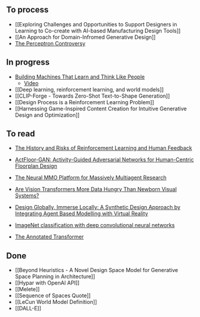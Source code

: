## To process

- [[Exploring Challenges and Opportunities to Support Designers in Learning to Co-create with AI-based Manufacturing Design Tools]]
- [[An Approach for Domain-Infromed Generative Design]]
- [The Perceptron Controversy](https://yuxi-liu-wired.github.io/essays/posts/perceptron-controversy/)
## In progress
 - [Building Machines That Learn and Think Like People](http://dspace.mit.edu/bitstream/handle/1721.1/102089/CBMM-Memo-046.pdf;jsessionid=F7921CA37EB45D043423302FF498AC62?sequence=1)
	 - [Video](https://cbmm.mit.edu/video/building-machines-learn-think-people-prof-josh-tenenbaum-icml2018)
 - [[Deep learning, reinforcement learning, and world models]] 
 - [[CLIP-Forge - Towards Zero-Shot Text-to-Shape Generation]]
 - [[Design Process is a Reinforcement Learning Problem]]
 - [[Harnessing Game-Inspired Content Creation for Intuitive Generative Design and Optimization]]

## To read

 - [The History and Risks of Reinforcement Learning and Human Feedback](https://arxiv.org/abs/2310.13595)
 - [ActFloor-GAN: Activity-Guided Adversarial Networks for Human-Centric Floorplan Design](https://ieeexplore.ieee.org/abstract/document/9609576/)
 - [The Neural MMO Platform for Massively Multiagent Research](https://arxiv.org/abs/2110.07594)
 - [Are Vision Transformers More Data Hungry Than Newborn Visual Systems?](https://proceedings.neurips.cc/paper_files/paper/2023/file/e75dce944052276caf89c17aca8963d3-Paper-Conference.pdf)
 - [Design Globally, Immerse Locally: A Synthetic Design Approach by Integrating Agent Based Modelling with Virtual Reality](https://papers.cumincad.org/data/works/att/caadria2018_161.pdf)

 - [ImageNet classification with deep convolutional neural networks](https://dl.acm.org/doi/10.1145/3065386)
 - [The Annotated Transformer](https://nlp.seas.harvard.edu/annotated-transformer/)

## Done
- [[Beyond Heuristics - A Novel Design Space Model for Generative Space Planning in Architecture]]
- [[Hypar with OpenAI API]]
- [[Melete]]
- [[Sequence of Spaces Quote]]
- [[LeCun World Model Definition]]
- [[DALL-E]]
